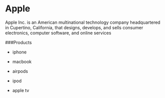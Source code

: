# Apple



Apple Inc. is an American multinational technology company headquartered in Cupertino, California, that designs, develops, and sells consumer electronics, computer software, and online services

###Products
- iphone
- macbook
- airpods
- ipod
- apple tv